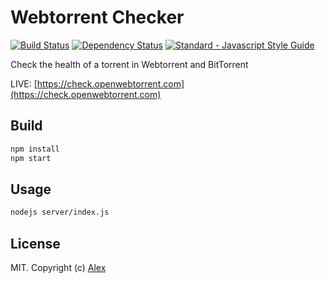 # Webtorrent Checker

[![Build Status][webtorrent-checker-ti]][webtorrent-checker-tu]
[![Dependency Status][webtorrent-checker-di]][webtorrent-checker-du]
[![Standard - Javascript Style Guide][standard-image]][standard-url]

Check the health of a torrent in Webtorrent and BitTorrent

LIVE: [https://check.openwebtorrent.com](https://check.openwebtorrent.com)

## Build

```sh
npm install
npm start
```

## Usage

```sh
nodejs server/index.js
```

## License

MIT. Copyright (c) [Alex](http://github.com/alxhotel)

[webtorrent-checker-ti]: https://img.shields.io/travis/alxhotel/webtorrent-checker/master.svg
[webtorrent-checker-tu]: https://travis-ci.org/alxhotel/webtorrent-checker
[webtorrent-checker-di]: https://david-dm.org/alxhotel/webtorrent-checker.svg
[webtorrent-checker-du]: https://david-dm.org/alxhotel/webtorrent-checker
[standard-image]: https://img.shields.io/badge/code_style-standard-brightgreen.svg
[standard-url]: https://standardjs.com

